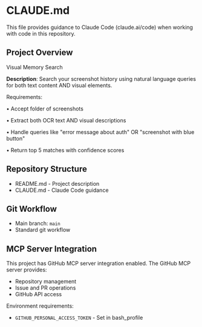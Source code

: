 # CLAUDE.md

This file provides guidance to Claude Code (claude.ai/code) when working with code in this repository.

## Project Overview

Visual Memory Search

  **Description**: Search your screenshot history using natural language queries for both text content AND visual elements.

  Requirements:

  • Accept folder of screenshots

  • Extract both OCR text AND visual descriptions

  • Handle queries like "error message about auth" OR "screenshot with blue button"
  
  • Return top 5 matches with confidence scores

## Repository Structure

- README.md - Project description
- CLAUDE.md - Claude Code guidance

## Git Workflow

- Main branch: `main`
- Standard git workflow

## MCP Server Integration

This project has GitHub MCP server integration enabled. The GitHub MCP server provides:
- Repository management
- Issue and PR operations
- GitHub API access

Environment requirements:
- `GITHUB_PERSONAL_ACCESS_TOKEN` - Set in bash_profile